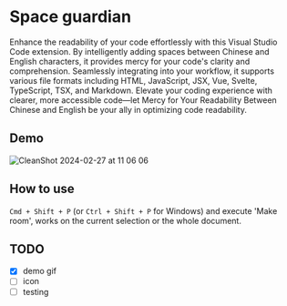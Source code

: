 # Space guardian

Enhance the readability of your code effortlessly with this Visual Studio Code extension. By intelligently adding spaces between Chinese and English characters, it provides mercy for your code's clarity and comprehension. Seamlessly integrating into your workflow, it supports various file formats including HTML, JavaScript, JSX, Vue, Svelte, TypeScript, TSX, and Markdown. Elevate your coding experience with clearer, more accessible code—let Mercy for Your Readability Between Chinese and English be your ally in optimizing code readability.

## Demo
![CleanShot 2024-02-27 at 11 06 06](https://github.com/unickhow/space-guardian/assets/22793771/6781c3c4-dfc0-4728-ac1e-44d29c4b783f)

## How to use

`Cmd + Shift + P` (or `Ctrl + Shift + P` for Windows) and execute 'Make room', works on the current selection or the whole document.

## TODO

- [x] demo gif
- [ ] icon
- [ ] testing
